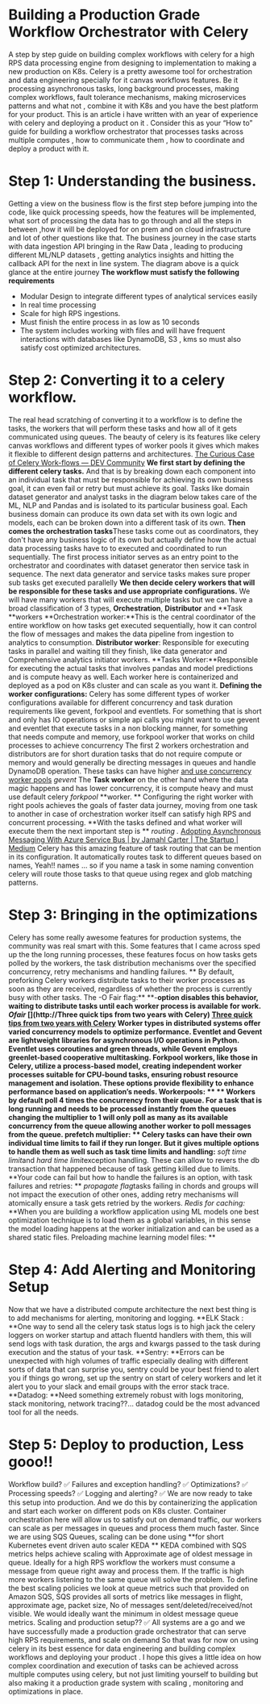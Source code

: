 # Building a Production Grade Workflow Orchestrator with Celery
A step by step guide on building complex workflows with celery for a high RPS data processing engine from designing to implementation to making a new production on K8s.
Celery is a pretty awesome tool for orchestration and data engineering specially for it canvas workflows features. Be it processing asynchronous tasks, long background processes, making complex workflows, fault tolerance mechanisms, making microservices patterns and what not , combine it with K8s and you have the best platform for your product.
This is an article i have written with an year of experience with celery and deploying a product on it .
Consider this as your “How to” guide for building a workflow orchestrator that processes tasks across multiple computes , how to communicate them , how to coordinate and deploy a product with it.
# Step 1: Understanding the business.
Getting a view on the business flow is the first step before jumping into the code, like quick processing speeds, how the features will be implemented, what sort of processing the data has to go through and all the steps in between ,how it will be deployed for on prem and on cloud infrastructure and lot of other questions like that.
The business journey in the case starts with data ingestion API bringing in the Raw Data , leading to producing different ML/NLP datasets , getting analytics insights and hitting the callback API for the next in line system. The diagram above is a quick glance at the entire journey
**The workflow must satisfy the following requirements**
- Modular Design to integrate different types of analytical services easily
- In real time processing
- Scale for high RPS ingestions.
- Must finish the entire process in as low as 10 seconds
- The system includes working with files and will have frequent interactions with databases like DynamoDB, S3 , kms so must also satisfy cost optimized architectures.
# Step 2: Converting it to a celery workflow.
The real head scratching of converting it to a workflow is to define the tasks, the workers that will perform these tasks and how all of it gets communicated using queues.
The beauty of celery is its features like celery canvas workflows and different types of worker pools it gives which makes it flexible to different design patterns and architectures.
[The Curious Case of Celery Work-flows — DEV Community](https://dev.to/akarshan/the-curious-case-of-celery-work-flows-39f7) **We first start by defining the different celery tasks.**
And that is by breaking down each component into an individual task that must be responsible for achieving its own business goal, it can even fail or retry but must achieve its goal.
Tasks like domain dataset generator and analyst tasks in the diagram below takes care of the ML, NLP and Pandas and is isolated to its particular business goal. Each business domain can produce its own data set with its own logic and models, each can be broken down into a different task of its own.
**Then comes the orchestration tasks**These tasks come out as coordinators, they don't have any business logic of its own but actually define how the actual data processing tasks have to to executed and coordinated to run sequentially.
The first process initiator serves as an entry point to the orchestrator and coordinates with dataset generator then service task in sequence.
The next data generator and service tasks makes sure proper sub tasks get executed parallelly
**We then decide celery workers that will be responsible for these tasks and use appropriate configurations.**
We will have many workers that will execute multiple tasks but we can have a broad classification of 3 types,
**Orchestration**, **Distributor** and **Task **workers **Orchestration worker:**This is the central coordinator of the entire workflow on how tasks get executed sequentially, how it can control the flow of messages and makes the data pipeline from ingestion to analytics to consumption. **Distributor worker**: Responsible for executing tasks in parallel and waiting till they finish, like data generator and Comprehensive analytics initiator workers. **Tasks Worker:**Responsible for executing the actual tasks that involves pandas and model predictions and is compute heavy as well.
Each worker here is containerized and deployed as a pod on K8s cluster and can scale as you want it.
**Defining the worker configurations:**
Celery has some different types of worker configurations available for different concurrency and task duration requirements like gevent, forkpool and eventlets. For something that is short and only has IO operations or simple api calls you might want to use gevent and eventlet that execute tasks in a non blocking manner, for something that needs compute and memory, use forkpool worker that works on child processes to achieve concurrency
The first 2 workers orchestration and distributors are for short duration tasks that do not require compute or memory and would generally be directing messages in queues and handle DynamoDB operation. These tasks can have higher
[and use concurrency ](https://docs.celeryq.dev/en/stable/userguide/concurrency/gevent.html) [worker pools](https://docs.celeryq.dev/en/stable/userguide/concurrency/gevent.html) *gevent*
The
**Task worker** on the other hand where the data magic happens and has lower concurrency, it is compute heavy and must use default celery *forkpool* **worker. **
Configuring the right worker with right pools achieves the goals of faster data journey, moving from one task to another in case of orchestration worker itself can satisfy high RPS and concurrent processing.
**With the tasks defined and what worker will execute them the next important step is ** *routing* *.* [Adopting Asynchronous Messaging With Azure Service Bus | by Jamahl Carter | The Startup | Medium](/swlh/adopting-async-messaging-with-azure-service-bus-4c936396b334)
Celery has this amazing feature of task routing that can be mention in its configuration.
It automatically routes task to different queues based on names, Yeah!! names … so if you name a task in some naming convention celery will route those tasks to that queue using regex and glob matching patterns.
# Step 3: Bringing in the optimizations
Celery has some really awesome features for production systems, the community was real smart with this.
Some features that I came across sped up the the long running processes, these features focus on how tasks gets polled by the workers, the task distribution mechanisms over the specified concurrency, retry mechanisms and handling failures.
** By default, preforking Celery workers distribute tasks to their worker processes as soon as they are received, regardless of whether the process is currently busy with other tasks. The -O Fair flag:** **-**option disables this behavior, waiting to distribute tasks until each worker process is available for work. *Ofair* [](http://Three quick tips from two years with Celery) [Three quick tips from two years with Celery](/@taylorhughes/three-quick-tips-from-two-years-with-celery-c05ff9d7f9eb) **Worker types in distributed systems offer varied concurrency models to optimize performance. Eventlet and Gevent are lightweight libraries for asynchronous I/O operations in Python. Eventlet uses coroutines and green threads, while Gevent employs greenlet-based cooperative multitasking. Forkpool workers, like those in Celery, utilize a process-based model, creating independent worker processes suitable for CPU-bound tasks, ensuring robust resource management and isolation. These options provide flexibility to enhance performance based on application’s needs. Workerpools: ** ** Workers by default poll 4 times the concurrency from their queue. For a task that is long running and needs to be processed instantly from the queues changing the multiplier to 1 will only poll as many as its available concurrency from the queue allowing another worker to poll messages from the queue. prefetch multiplier:** ** Celery tasks can have their own individual time limits to fail if they run longer. But it gives multiple options to handle them as well such as task time limits and handling:** *soft time limit*and *hard time limit*exception handling. These can allow to revers the db transaction that happened because of task getting killed due to limits. **Your code can fail but how to handle the failures is an option, with task failures and retries: ** *propagate flag*tasks failing in chords and groups will not impact the execution of other ones, adding retry mechanisms will atomically ensure a task gets retried by the workers. *Redis for caching:* **When you are building a workflow application using ML models one best optimization technique is to load them as a global variables, in this sense the model loading happens at the worker initialization and can be used as a shared static files. Preloading machine learning model files: **
# Step 4: Add Alerting and Monitoring Setup
Now that we have a distributed compute architecture the next best thing is to add mechanisms for alerting, monitoring and logging.
**ELK Stack : **One way to send all the celery task status logs is to high jack the celery loggers on worker startup and attach fluentd handlers with them, this will send logs with task duration, the args and kwargs passed to the task during execution and the status of your task. **Sentry: **Errors can be unexpected with high volumes of traffic especially dealing with different sorts of data that can surprise you, sentry could be your best friend to alert you if things go wrong, set up the sentry on start of celery workers and let it alert you to your slack and email groups with the error stack trace. **Datadog: **Need something extremely robust with logs monitoring, stack monitoring, network tracing??… datadog could be the most advanced tool for all the needs.
# Step 5: Deploy to production, Less gooo!!
Workflow build? ✅
Failures and exception handling? ✅
Optimizations? ✅
Processing speeds? ✅
Logging and alerting? ✅
We are now ready to take this setup into production. And we do this by containerizing the application and start each worker on different pods on K8s cluster.
Container orchestration here will allow us to satisfy out on demand traffic, our workers can scale as per messages in queues and process them much faster.
Since we are using SQS Queues, scaling can be done using
**for short Kubernetes event driven auto scaler KEDA **
KEDA combined with SQS metrics helps achieve scaling with Approximate age of oldest message in queue.
Ideally for a high RPS workflow the workers must consume a message from queue right away and process them. If the traffic is high more workers listening to the same queue will solve the problem. To define the best scaling policies we look at queue metrics such that provided on Amazon SQS,
SQS provides all sorts of metrics like messages in flight, approximate age, packet size, No of messages sent/deleted/received/not visible. We would ideally want the minimum in oldest message queue metrics.
Scaling and production setup?? ✅
All systems are a go and we have successfully made a production grade orchestrator that can serve high RPS requirements, and scale on demand
So that was for now on using celery in its best essence for data engineering and building complex workflows and deploying your product . I hope this gives a little idea on how complex coordination and execution of tasks can be achieved across multiple computes using celery, but not just limiting yourself to building but also making it a production grade system with scaling , monitoring and optimizations in place.
